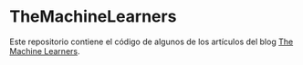 # TheMachineLearners

Este repositorio contiene el código de algunos de los artículos del blog [The Machine Learners](https://themachinelearners.com/).
